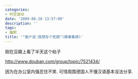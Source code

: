 ```yaml
---
categories:
- 时空波动
date: '2009-08-20 13:57:00'
description: ''
tags:
- 幽默
title: '"客户说:我想存个死期"(糗事集锦)'
---
```

刚在豆瓣上看了半天这个帖子  
  
<http://www.douban.com/group/topic/7521434/>  
  
因为在办公室内强忍住不笑. 可惜周围德国人不懂汉语基本没法分享.   
  
  
   


